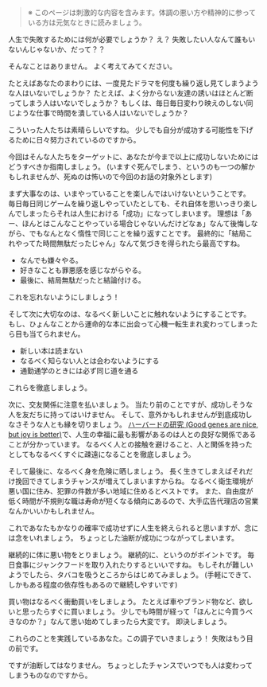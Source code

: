 
> ※ このページは刺激的な内容を含みます。体調の悪い方や精神的に参っている方は元気なときに読みましょう。

人生で失敗するためには何が必要でしょうか？
え？ 失敗したい人なんて誰もいないんじゃないか、だって？？

そんなことはありません。
よく考えてみてください。

たとえばあなたのまわりには、一度見たドラマを何度も繰り返し見てしまうような人はいないでしょうか？
たとえば、よく分からない友達の誘いはほとんど断ってしまう人はいないでしょうか？
もしくは、毎日毎日変わり映えのしない同じような仕事で時間を潰している人はいないでしょうか？

こういった人たちは素晴らしいですね。
少しでも自分が成功する可能性を下げるために日々努力されているのですから。

今回はそんな人たちをターゲットに、あなたが今まで以上に成功しないためにはどうすべきか指南しましょう。
(いますぐ死んでしまう、というのも一つの解かもしれませんが、死ぬのは怖いので今回のお話の対象外とします)

まず大事なのは、いまやっていることを楽しんではいけないということです。
毎日毎日同じゲームを繰り返しやっていたとしても、それ自体を思いっきり楽しんでしまったらそれは人生における「成功」になってしまいます。
理想は「あー、ほんとはこんなことやっている場合じゃないんだけどなぁ」なんて後悔しながら、でもなんとなく惰性で同じことを繰り返すことです。
最終的に「結局これやってた時間無駄だったじゃん」なんて気づきを得られたら最高ですね。

- なんでも嫌々やる。
- 好きなことも罪悪感を感じながらやる。
- 最後に、結局無駄だったと結論付ける。

これを忘れないようにしましょう！

そして次に大切なのは、なるべく新しいことに触れないようにすることです。
もし、ひょんなことから運命的な本に出会って心機一転生まれ変わってしまったら目も当てられません。

- 新しい本は読まない
- なるべく知らない人とは会わないようにする
- 通勤通学のときには必ず同じ道を通る

これらを徹底しましょう。

次に、交友関係に注意を払いましょう。
当たり前のことですが、成功しそうな人を友だちに持ってはいけません。
そして、意外かもしれませんが到底成功しなさそうな人とも縁を切りましょう。
[ハーバードの研究 (Good genes are nice, but joy is better)](https://news.harvard.edu/gazette/story/2017/04/over-nearly-80-years-harvard-study-has-been-showing-how-to-live-a-healthy-and-happy-life/)で、人生の幸福に最も影響があるのは人との良好な関係であることが分かっています。
なるべく人との接触を避けること、人と関係を持ったとしてもなるべくすぐに疎遠になることを徹底しましょう。

そして最後に、なるべく身を危険に晒しましょう。
長く生きてしまえばそれだけ挽回できてしまうチャンスが増えてしまいますからね。
なるべく衛生環境が悪い国に住み、犯罪の件数が多い地域に住めるとベストです。
また、自由度が低く時間が不規則な職は寿命が短くなる傾向にあるので、大手広告代理店の営業なんかいいかもしれません。

これであなたもかなりの確率で成功せずに人生を終えられると思いますが、念には念をいれましょう。
ちょっとした油断が成功につながってしまいます。

継続的に体に悪い物をとりましょう。
継続的に、というのがポイントです。
毎日食事にジャンクフードを取り入れたりするといいですね。
もしそれが難しいようでしたら、タバコを吸うところからはじめてみましょう。
(手軽にできて、しかもある程度の依存性もあるので継続しやすいです)

買い物はなるべく衝動買いをしましょう。
たとえば車やブランド物など、欲しいと思ったらすぐに買いましょう。
少しでも時間が経って「ほんとに今買うべきなのか？」なんて思い始めてしまったら大変です。
即決しましょう。

これらのことを実践しているあなた。この調子でいきましょう！
失敗はもう目の前です。

ですが油断してはなりません。
ちょっとしたチャンスでいつでも人は変わってしまうものなのですから。
